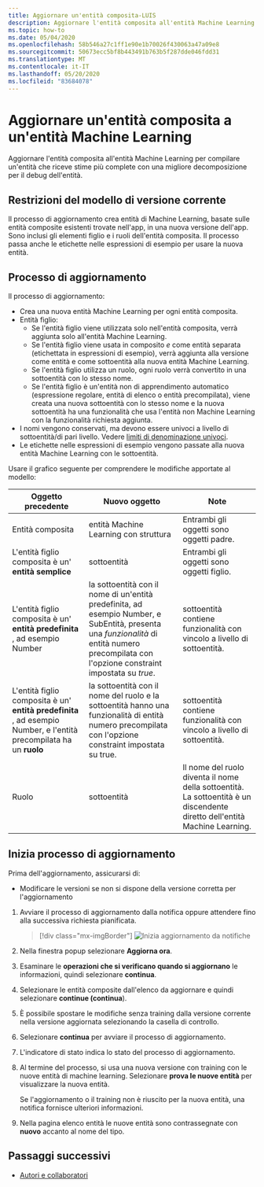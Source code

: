 ```yaml
---
title: Aggiornare un'entità composita-LUIS
description: Aggiornare l'entità composita all'entità Machine Learning con il processo di aggiornamento nel portale LUIS.
ms.topic: how-to
ms.date: 05/04/2020
ms.openlocfilehash: 58b546a27c1ff1e90e1b70026f430063a47a09e8
ms.sourcegitcommit: 50673ecc5bf8b443491b763b5f287dde046fdd31
ms.translationtype: MT
ms.contentlocale: it-IT
ms.lasthandoff: 05/20/2020
ms.locfileid: "83684078"
---
```

# <a name="upgrade-composite-entity-to-machine-learning-entity"></a>Aggiornare un'entità composita a un'entità Machine Learning

Aggiornare l'entità composita all'entità Machine Learning per compilare un'entità che riceve stime più complete con una migliore decomposizione per il debug dell'entità.

## <a name="current-version-model-restrictions"></a>Restrizioni del modello di versione corrente

Il processo di aggiornamento crea entità di Machine Learning, basate sulle entità composite esistenti trovate nell'app, in una nuova versione dell'app. Sono inclusi gli elementi figlio e i ruoli dell'entità composita. Il processo passa anche le etichette nelle espressioni di esempio per usare la nuova entità.

## <a name="upgrade-process"></a>Processo di aggiornamento

Il processo di aggiornamento:
* Crea una nuova entità Machine Learning per ogni entità composita.
* Entità figlio:
    * Se l'entità figlio viene utilizzata solo nell'entità composita, verrà aggiunta solo all'entità Machine Learning.
    * Se l'entità figlio viene usata in composito _e_ come entità separata (etichettata in espressioni di esempio), verrà aggiunta alla versione come entità e come sottoentità alla nuova entità Machine Learning.
    * Se l'entità figlio utilizza un ruolo, ogni ruolo verrà convertito in una sottoentità con lo stesso nome.
    * Se l'entità figlio è un'entità non di apprendimento automatico (espressione regolare, entità di elenco o entità precompilata), viene creata una nuova sottoentità con lo stesso nome e la nuova sottoentità ha una funzionalità che usa l'entità non Machine Learning con la funzionalità richiesta aggiunta.
* I nomi vengono conservati, ma devono essere univoci a livello di sottoentità/di pari livello. Vedere [limiti di denominazione univoci](luis-boundaries.md#name-uniqueness).
* Le etichette nelle espressioni di esempio vengono passate alla nuova entità Machine Learning con le sottoentità.

Usare il grafico seguente per comprendere le modifiche apportate al modello:

|Oggetto precedente|Nuovo oggetto|Note|
|--|--|--|
|Entità composita|entità Machine Learning con struttura|Entrambi gli oggetti sono oggetti padre.|
|L'entità figlio composita è un' **entità semplice**|sottoentità|Entrambi gli oggetti sono oggetti figlio.|
|L'entità figlio composita è un' **entità predefinita** , ad esempio Number|la sottoentità con il nome di un'entità predefinita, ad esempio Number, e SubEntità, presenta una _funzionalità_ di entità numero precompilata con l'opzione constraint impostata su _true_.|sottoentità contiene funzionalità con vincolo a livello di sottoentità.|
|L'entità figlio composita è un' **entità predefinita** , ad esempio Number, e l'entità precompilata ha un **ruolo**|la sottoentità con il nome del ruolo e la sottoentità hanno una funzionalità di entità numero precompilata con l'opzione constraint impostata su true.|sottoentità contiene funzionalità con vincolo a livello di sottoentità.|
|Ruolo|sottoentità|Il nome del ruolo diventa il nome della sottoentità. La sottoentità è un discendente diretto dell'entità Machine Learning.|

## <a name="begin-upgrade-process"></a>Inizia processo di aggiornamento

Prima dell'aggiornamento, assicurarsi di:

* Modificare le versioni se non si dispone della versione corretta per l'aggiornamento


1. Avviare il processo di aggiornamento dalla notifica oppure attendere fino alla successiva richiesta pianificata.

    > [!div class="mx-imgBorder"]
    > ![Inizia aggiornamento da notifiche](./media/update-composite-entity/notification-begin-update.png)

1. Nella finestra popup selezionare **Aggiorna ora**.

1. Esaminare le **operazioni che si verificano quando si aggiornano** le informazioni, quindi selezionare **continua**.

1. Selezionare le entità composite dall'elenco da aggiornare e quindi selezionare **continue (continua**).

1. È possibile spostare le modifiche senza training dalla versione corrente nella versione aggiornata selezionando la casella di controllo.

1. Selezionare **continua** per avviare il processo di aggiornamento.

1. L'indicatore di stato indica lo stato del processo di aggiornamento.

1. Al termine del processo, si usa una nuova versione con training con le nuove entità di machine learning. Selezionare **prova le nuove entità** per visualizzare la nuova entità.

    Se l'aggiornamento o il training non è riuscito per la nuova entità, una notifica fornisce ulteriori informazioni.

1. Nella pagina elenco entità le nuove entità sono contrassegnate con **nuovo** accanto al nome del tipo.

## <a name="next-steps"></a>Passaggi successivi

* [Autori e collaboratori](luis-how-to-collaborate.md)